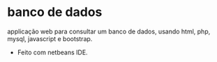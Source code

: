 # banco de dados
applicação web para consultar um banco de dados, usando html, php, mysql, javascript e bootstrap. 
 - Feito com netbeans IDE.
